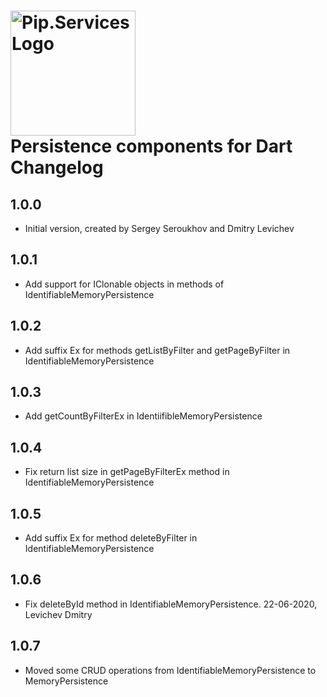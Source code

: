 # <img src="https://uploads-ssl.webflow.com/5ea5d3315186cf5ec60c3ee4/5edf1c94ce4c859f2b188094_logo.svg" alt="Pip.Services Logo" width="200"> <br/> Persistence components for Dart Changelog

## 1.0.0

- Initial version, created by Sergey Seroukhov and Dmitry Levichev

## 1.0.1

- Add support for IClonable objects in methods of IdentifiableMemoryPersistence

## 1.0.2

- Add suffix Ex for methods  getListByFilter and getPageByFilter in IdentifiableMemoryPersistence

## 1.0.3

- Add getCountByFilterEx in IdentiifibleMemoryPersistence

## 1.0.4

- Fix return list size in getPageByFilterEx method in IdentifiableMemoryPersistence

## 1.0.5

- Add suffix Ex for method deleteByFilter in IdentifiableMemoryPersistence

## 1.0.6 

- Fix deleteById method in IdentifiableMemoryPersistence. 22-06-2020, Levichev Dmitry

## 1.0.7 

- Moved some CRUD operations from IdentifiableMemoryPersistence to MemoryPersistence